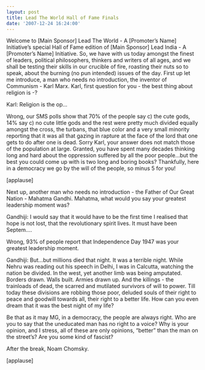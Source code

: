 ```yaml
---
layout: post
title: Lead The World Hall of Fame Finals
date: '2007-12-24 16:24:00'
---
```


Welcome to [Main Sponsor] Lead The World - A [Promoter&rsquo;s Name] Initiative&rsquo;s special Hall of Fame edition of [Main Sponsor] Lead India - A [Promoter&rsquo;s Name] Initiative. So, we have with us today amongst the finest of leaders, political philosophers, thinkers and writers of all ages, and we shall be testing their skills in our crucible of fire, roasting their nuts so to speak, about the burning (no pun intended) issues of the day. First up let me introduce, a man who needs no introduction, the inventor of Communism - Karl Marx. Karl, first question for you - the best thing about religion is -? 

Karl: Religion is the op&hellip;

Wrong, our SMS polls show that 70% of the people say c) the cute gods, 14% say c) no cute little gods and the rest were pretty much divided equally amongst the cross, the turbans, that blue color and a very small minority reporting that it was all that gazing in rapture at the face of the lord that one gets to do after one is dead. Sorry Karl, your answer does not match those of the population at large. Granted, you have spent many decades thinking long and hard about the oppression suffered by all the poor people&hellip;but the best you could come up with is two long and boring books? Thankfully, here in a democracy we go by the will of the people, so minus 5 for you!

[applause]

Next up, another man who needs no introduction - the Father of Our Great Nation - Mahatma Gandhi.
Mahatma, what would you say your greatest leadership moment was?

Gandhiji: I would say that it would have to be the first time I realised that hope is not lost, that the revolutionary spirit lives. It must have been Septem&hellip;.

Wrong, 93% of people report that Independence Day 1947 was your greatest leadership moment.

Gandhiji: But&hellip;but millions died that night. It was a terrible night. While Nehru was reading out his speech in Delhi, I was in Calcutta, watching the nation be divided. In the west, yet another limb was being amputated. Borders drawn. Walls built. Armies drawn up. And the killings - the trainloads of dead, the scarred and mutilated survivors of will to power. Till today these divisions are robbing those poor, deluded souls of their right to peace and goodwill towards all, their right to a better life. How can you even dream that it was the best night of my life?

Be that as it may MG, in a democracy, the people are always right. Who are you to say that the uneducated man has no right to a voice? Why is your opinion, and I stress, all of these are only opinions, &ldquo;better&rdquo; than the man on the street&rsquo;s? Are you some kind of fascist?

After the break, Noam Chomsky.

[applause]
